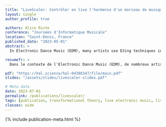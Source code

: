 ```yaml
---
title: "LiveScaler: Contrôler en live l'harmonie d'un morceau de musique électronique"
layout: single
author_profile: true

authors: Alice Rixte
conference: "Journées d'Informatique Musicale"
location: "Saint-Denis, France"
published_date: "2023-05-01"
abstract: >
  In Electronic Dance Music (EDM), many artists use DJing techniques in order to perform their own productions live. As a consequence, they do not have access during the performance to the internal structure of their tracks, and specifically to their equivalent of a partition: MIDI files. On the other hand, if an artist attempts to remix or interpret their own production live, the number of tracks that they can simultaneously control is limited without suitable software. This article introduces LiveScaler, a software that allows live control of the harmony and pitch of electronic music. A set of pitch transformations, termed affine transformations, is presented. These transformations are applied to all MIDI streams of a prepared track. A MaxMSP implementation, in conjunction with Ableton Live, is proposed. Special attention is given to control issues, mapping, and practical live experimentation in the context of EDM.

resumefr: >
  Dans le contexte de l'Electronic Dance Music (EDM), de nombreux artistes utilisent des techniques de DJing pour performer leurs propres productions sur scène, se privant ainsi de l'accès à la structure interne de leurs morceaux, et en particulier de l'équivalent de leur partition : les fichiers MIDI joués par des instruments virtuels. De plus, si l'artiste remixe ou interprète sa propre production, le nombre de pistes pouvant être contrôlées simultanément est limité sans un outil adapté. Cet article présente le logiciel LiveScaler, qui permet de contrôler en live l'harmonie et la hauteur des notes de tous les instruments virtuels d'un morceau de musique électronique. Un ensemble restreint de transformations de l'espace des hauteurs de notes, les transformations affines, est introduit. Ces transformations sont appliquées à tous les flux MIDI d'un morceau composé préalablement. Une implémentation utilisant Max MSP en combinaison avec Ableton Live (Max for Live) est proposée. Une attention particulière est portée aux questions de contrôle, de mapping et de mise en pratique dans le cadre de l'EDM.

pdf: "https://hal.science/hal-04386347/file/main.pdf"
slides: "/assets/slides/livescaler-slides.pdf"

# Meta data
date: 2023-07-01
permalink: /publications/livescaler/
tags: [publication, transformational theory, live electronic music, livescaler]
classes: wide
---
```


{% include publication-meta.html %}


<br/>

